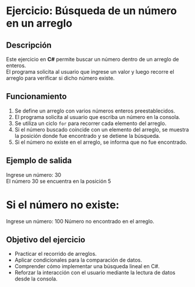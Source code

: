 # Ejercicio: Búsqueda de un número en un arreglo

## Descripción
Este ejercicio en **C#** permite buscar un número dentro de un arreglo de enteros.  
El programa solicita al usuario que ingrese un valor y luego recorre el arreglo para verificar si dicho número existe.  

## Funcionamiento
1. Se define un arreglo con varios números enteros preestablecidos.  
2. El programa solicita al usuario que escriba un número en la consola.  
3. Se utiliza un ciclo `for` para recorrer cada elemento del arreglo.  
4. Si el número buscado coincide con un elemento del arreglo, se muestra la posición donde fue encontrado y se detiene la búsqueda.  
5. Si el número no existe en el arreglo, se informa que no fue encontrado.  

## Ejemplo de salida
Ingrese un número: 30  
El número 30 se encuentra en la posición 5  

# Si el número no existe:
Ingrese un número: 100
Número no encontrado en el arreglo.

## Objetivo del ejercicio
- Practicar el recorrido de arreglos.  
- Aplicar condicionales para la comparación de datos.  
- Comprender cómo implementar una búsqueda lineal en C#.  
- Reforzar la interacción con el usuario mediante la lectura de datos desde la consola.  
